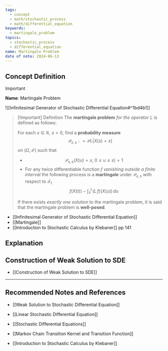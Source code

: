 ```yaml
---
tags:
  - concept
  - math/stochastic_process
  - math/differential_equation
keywords:
  - martingale_problem
topics:
  - stochastic_process
  - differential_equation
name: Martingale Problem
date of note: 2024-06-13
---
```


## Concept Definition

>[!important]
>**Name**: Martingale Problem


![[Infinitesimal Generator of Stochastic Differential Equation#^1bd4b1]]


>[!important] Definition
>The **martingale problem** *for the operator* $L$ is defined as follows:
>
>For each $x\in \mathbb{R}$, $s >0$, find a **probability measure** $$\mathcal{P}_{x,s}: = \mathcal{P}(\cdot| X(s) = x)$$ on $(\Omega, \mathscr{F})$ such that 
>- $$\mathcal{P}_{x,s}(X(u) =x, \; 0 \le u \le s)  = 1$$
>- For any twice differentiable function $f$ *vanishing outside a finite interval* the following process is a **martingale** under $\mathcal{P}_{x,s}$ with respect to $\mathcal{F}_{t}$
>$$
>f\left(X(t)\right) - \int_{s}^{t}\,\left(L\,f\right)\left(X(u)\right)\,du
>$$
>
>If there exists *exactly one solution* to the martingale problem, it is said that the martingale problem is **well-posed**.

- [[Infinitesimal Generator of Stochastic Differential Equation]]
- [[Martingale]]
- [[Introduction to Stochastic Calculus by Klebaner]] pp 141

## Explanation




## Construction of Weak Solution to SDE

- [[Construction of Weak Solution to SDE]]



-----------
##  Recommended Notes and References

- [[Weak Solution to Stochastic Differential Equation]]

- [[Linear Stochastic Differential Equation]]
- [[Stochastic Differential Equations]]

- [[Markov Chain Transition Kernel and Transition Function]]


- [[Introduction to Stochastic Calculus by Klebaner]]